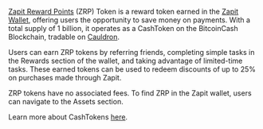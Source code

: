 [Zapit Reward Points](https://zapit.io/zrp-token) (ZRP) Token is a reward token earned in the [Zapit Wallet](https://zapit.io/), offering users the opportunity to save money on payments. With a total supply of 1 billion, it operates as a CashToken on the BitcoinCash Blockchain, tradable on [Cauldron](https://www.cauldron.quest/).

Users can earn ZRP tokens by referring friends, completing simple tasks in the Rewards section of the wallet, and taking advantage of limited-time tasks. These earned tokens can be used to redeem discounts of up to 25% on purchases made through Zapit.

ZRP tokens have no associated fees. To find ZRP in the Zapit wallet, users can navigate to the Assets section.

Learn more about CashTokens [here](https://bchfaq.com/what-are-cashtokens/).